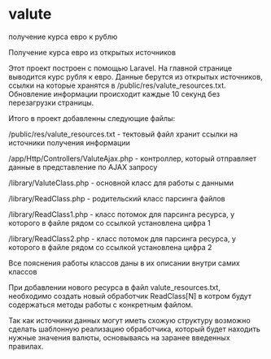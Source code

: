 # valute
получение курса евро к рублю


Получение курса евро из открытых источников

Этот проект построен с помощью Laravel. На главной странице выводится курс рубля к евро. Данные берутся из открытых источников, ссылки на которые хранятся в /public/res/valute_resources.txt. Обновление информации происходит каждые 10 секунд без перезагрузки страницы.

Итого в проект добавленны следующие файлы:

/public/res/valute_resources.txt - тектовый файл хранит ссылки на источники получения информации

/app/Http/Controllers/ValuteAjax.php - контроллер, который отправляет данные в представление по AJAX запросу

/library/ValuteClass.php - основной класс для работы с данными

/library/ReadClass.php - родительский класс парсинга файлов

/library/ReadClass1.php - класс потомок для парсинга ресурса, у которого в файле рядом со ссылкой установлена цифра 1

/library/ReadClass2.php - класс потомок для парсинга ресурса, у которого в файле рядом со ссылкой установлена цифра 2

Все пояснения работы классов даны в их описании внутри самих классов

При добавлении нового ресурса в файл valute_resources.txt, необходимо создать новый обработчик ReadClass[N] в котром будут содержаться методы работы с конкретным файлом.

Так как источники данных могут иметь схожую структуру возможно сделать шаблонную реализацию обработчика, который будет находить нужные значения валюты, основываясь на заранее введенных правилах.

